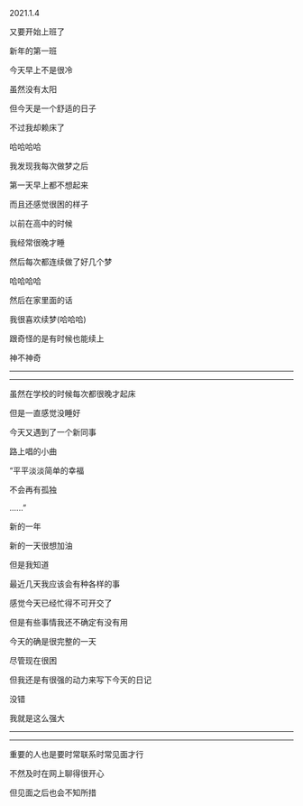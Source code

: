 2021.1.4

又要开始上班了

新年的第一班

今天早上不是很冷

虽然没有太阳

但今天是一个舒适的日子

不过我却赖床了

哈哈哈哈

我发现我每次做梦之后

第一天早上都不想起来

而且还感觉很困的样子

以前在高中的时候

我经常很晚才睡

然后每次都连续做了好几个梦

哈哈哈哈

然后在家里面的话

我很喜欢续梦(哈哈哈)

跟奇怪的是有时候也能续上

神不神奇

------

------

虽然在学校的时候每次都很晚才起床

但是一直感觉没睡好

今天又遇到了一个新同事

路上唱的小曲

“平平淡淡简单的幸福

不会再有孤独

......”

新的一年

新的一天很想加油

但是我知道

最近几天我应该会有种各样的事

感觉今天已经忙得不可开交了

但是有些事情我还不确定有没有用

今天的确是很完整的一天

尽管现在很困

但我还是有很强的动力来写下今天的日记

没错

我就是这么强大

------

------

重要的人也是要时常联系时常见面才行

不然及时在网上聊得很开心

但见面之后也会不知所措